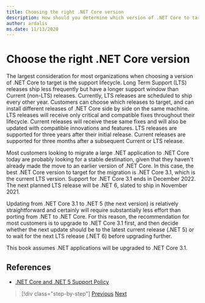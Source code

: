 ```yaml
---
title: Choosing the right .NET Core version
description: How should you determine which version of .NET Core to target?
author: ardalis
ms.date: 11/13/2020
---
```


# Choose the right .NET Core version

The largest consideration for most organizations when choosing a version of .NET Core to target is the support lifecycle. Long Term Support (LTS) releases ship less frequently but have a longer support window than Current (non-LTS) releases. Currently, LTS releases are scheduled to ship every other year. Customers can choose which releases to target, and can install different releases of .NET Core side by side on the same machine. LTS releases will receive only critical and compatible fixes throughout their lifecycle. Current releases will receive these same fixes and will also be updated with compatible innovations and features. LTS releases are supported for three years after their initial release. Current releases are supported for three months after a subsequent Current or LTS release.

Most customers looking to migrate a large .NET application to .NET Core today are probably looking for a stable destination, given that they haven't already made the move to an earlier version of .NET Core. In this case, the best .NET Core version to target for the migration is .NET Core 3.1, which is the current LTS version. Support for .NET Core 3.1 ends in December 2022. The next planned LTS release will be .NET 6, slated to ship in November 2021.

Updating from .NET Core 3.1 to .NET 5 (the next version) is relatively straightforward and certainly will require substantially less effort than porting from .NET to .NET Core. For this reason, the recommendation for most customers is to upgrade to .NET Core 3.1 first, and then decide whether the next update should be to the latest current release (.NET 5) or to wait for the next LTS release (.NET 6) before upgrading further.

This book assumes .NET applications will be upgraded to .NET Core 3.1.

## References

- [.NET Core and .NET 5 Support Policy](https://dotnet.microsoft.com/platform/support/policy/dotnet-core)

>[!div class="step-by-step"]
>[Previous](migrate-aspnet-core-2-1.md)
>[Next](incremental-migration-strategies.md)
